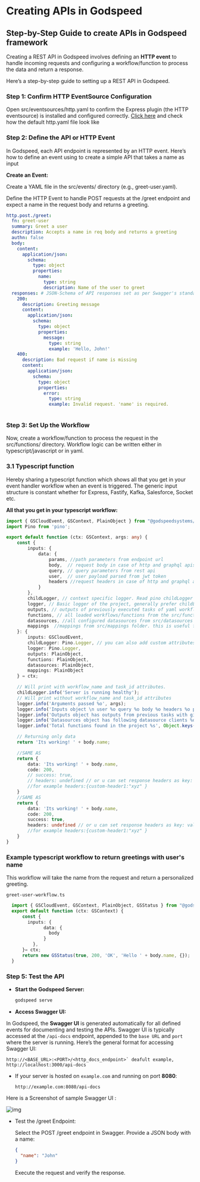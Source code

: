# Creating APIs in Godspeed

## Step-by-Step Guide to create APIs in Godspeed framework

Creating a REST API in Godspeed involves defining an **HTTP event** to handle incoming requests and configuring a workflow/function to process the data and return a response. 
  
  Here’s a step-by-step guide to setting up a REST API in Godspeed.

### Step 1: Confirm HTTP EventSource Configuration
Open src/eventsources/http.yaml to confirm the Express plugin (the HTTP eventsource) is installed and configured correctly.
[Click here](/docs/microservices-framework/event-sources/event-source-plugins/Express%20Http%20Eventsource#instance-file) and check how the default http.yaml file look like

### Step 2: Define the API or HTTP Event
  In Godspeed, each API endpoint is represented by an HTTP event. 
  Here’s how to define an event using to create a simple API that takes a name as input 

 **Create an Event:**
  
  Create a YAML file in the src/events/ directory (e.g., greet-user.yaml).

  Define the HTTP Event to handle POST requests at the /greet endpoint and expect a name in the request body and returns a greeting.

  ```yaml
  http.post./greet:
    fn: greet-user
    summary: Greet a user
    description: Accepts a name in req body and returns a greeting
    authn: false
    body:
      content:
        application/json:
          schema:
            type: object
            properties:
              name:
                type: string
                description: Name of the user to greet
    responses: # JSON-Schema of API responses set as per Swagger's standard responses syntax
      200:
        description: Greeting message
        content:
          application/json:
            schema:
              type: object
              properties:
                message:
                  type: string
                  example: 'Hello, John!'
      400:
        description: Bad request if name is missing
        content:
          application/json:
            schema:
              type: object
              properties:
                error:
                  type: string
                  example: Invalid request. 'name' is required.
        
  ```

### Step 3: Set Up the Workflow
  Now, create a workflow/function to process the request in the src/functions/ directory. Workflow logic can be written either in typescript/javascript or in yaml.

 ### 3.1 Typescript function
  Hereby sharing a typescript function which shows all that you get in your event handler workflow when an event is triggered. The generic input structure is constant whether for Express, Fastify, Kafka, Salesforce, Socket etc.

  **All that you get in your typescript workflow:**

  ```typescript
  import { GSCloudEvent, GSContext, PlainObject } from "@godspeedsystems/core";
  import Pino from 'pino';

  export default function (ctx: GSContext, args: any) {
      const {
          inputs: {
              data: {
                  params, //path parameters from endpoint url
                  body,  // request body in case of http and graphql apis, event data in case of message bus or socket
                  query, // query parameters from rest api
                  user,  // user payload parsed from jwt token
                  headers //request headers in case of http and graphql apis
              }
          }, 
          childLogger, // context specific logger. Read pino childLogger for more information
          logger, // Basic logger of the project, generally prefer childLogger for logging 
          outputs, // outputs of previously executed tasks of yaml workflows (if any)
          functions, // all loaded workflows/functions from the src/functions/ folder
          datasources, //all configured datasources from src/datasources
          mappings  //mappings from src/mappings folder. this is useful for loading key value configurations for business logic of your project
      }: {
          inputs: GSCloudEvent, 
          childLogger: Pino.Logger, // you can also add custom attributes to childLogger
          logger: Pino.Logger,
          outputs: PlainObject, 
          functions: PlainObject, 
          datasources: PlainObject,
          mappings: PlainObject
      } = ctx;

      // Will print with workflow_name and task_id attributes. 
      childLogger.info('Server is running healthy');
      // Will print without workflow_name and task_id attributes
      logger.info('Arguments passed %o', args);
      logger.info('Inputs object \n user %o query %o body %o headers %o params %o', user, query, body, headers, params);
      logger.info('Outputs object has outputs from previous tasks with given ids %o', Object.keys(outputs));
      logger.info('Datasources object has following datasource clients %o', Object.keys(datasources));
      logger.info('Total functions found in the project %s', Object.keys(functions).length);

      // Returning only data
      return 'Its working! ' + body.name;

      //SAME AS
      return {
          data: 'Its working! ' + body.name,
          code: 200,
          // success: true,
          // headers: undefined // or u can set response headers as key: value pairs, 
          //for example headers:{custom-header1:"xyz" }
      }
      //SAME AS
      return {
          data: 'Its working! ' + body.name,
          code: 200,
          success: true,
          headers: undefined // or u can set response headers as key: value pairs, 
          //for example headers:{custom-header1:"xyz" }
      }
  }
  ```
### Example typescript workflow to return greetings with user's name
This workflow will take the name from the request and return a personalized greeting. 

`greet-user-workflow.ts`
```typescript
  import { GSCloudEvent, GSContext, PlainObject, GSStatus } from "@godspeedsystems/core";
  export default function (ctx: GSContext) {
      const {
        inputs: {
              data: {
                body
              }
          }, 
      }= ctx;
      return new GSStatus(true, 200, 'OK', 'Hello ' + body.name, {});  
  }

```
<!-- 
#### Example workflow in yaml:

    summary: Workflow to greet the user by name
    id: greet_user
    description: Workflow to greet the user by name
    tasks:
      - id: testing_inputs
        fn: com.gs.return
        args:
          name: <% inputs.body.name %>
-->
### Step 5: Test the API

- **Start the Godspeed Server:**
  ```bash
  godspeed serve
  ```
- **Access Swagger UI:** 

In Godspeed, the **Swagger UI** is generated automatically for all defined events for documenting and testing the APIs. 
Swagger UI is typically accessed at the `/api-docs` endpoint, appended to the `base URL` and `port` where the server is running. 
Here’s the general format for accessing Swagger UI:

```plaintext
http://<BASE_URL>:<PORT>/<http_docs_endpoint>` deafult example,  http://localhost:3000/api-docs
```

- If your server is hosted on `example.com` and running on port **8080**:
  ```plaintext
  http://example.com:8080/api-docs
  ```
Here is a Screenshot of sample Swagger UI :

 ![img](../../../static/img/swagger_helloworld.png)

- Test the /greet Endpoint:

  Select the POST /greet endpoint in Swagger.
  Provide a JSON body with a name:
  ```json
  {
    "name": "John"
  }
  ```
  Execute the request and verify the response.
  
